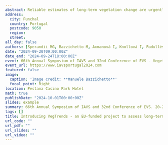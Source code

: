 ```yaml
---
abstract: Reliable estimates of long-term vegetation change are urgently needed as a benchmark for monitoring and reporting on the conservation status of terrestrial habitats, as well as to plan and undertake effective conservation measures. We introduce the EU-funded project VegTrends (“Assessing long-term trends in vegetation and evaluating protected areas effectiveness”) and illustrate results from its first work package. Building on an unprecedented number of previously-disconnected datasets now included in the ReSurveyEurope database, we assessed compositional shifts characterising the vegetation of European open habitats in the last decades. Besides quantifying community-level changes in taxonomic, functional and phylogenetic diversity metrics, we tracked trends in the occurrence and cover of individual species. We also identified the driving mechanisms (species gain vs loss) and tested for the exceptionality of observed changes. Our results suggest that, in the last decades, European open habitats underwent important changes in all the analysed diversity facets, with notable differences across vegetation types. At the community level, most habitats have experienced considerable shifts in both species composition and dominance structure, in most cases driven by species loss. Significant changes were also detected at the level of individual species. Although trends differed across vegetation types, our findings indicate an overall increase in generalist and competitive species at the expense of habitat specialists. While offering unprecedented insights into long-term vegetation dynamics at the European scale, our results highlight the importance of temporal analysis for an effective and targeted biodiversity conservation.
address:
  city: Funchal
  country: Portugal
  postcode: 9050
  region:
  street:
all_day: false
authors: [Sperandii MG, Bazzichetto M, Axmanová I, Knollová I, Padullés Cubino J, Damasceno G, Lososová Z, Barták V, Essl F, Bruelheide H, ReSurveyEurope data contributors, Chytrý M]
date: "2024-09-20T09:00:00Z"
date_end: "2024-09-24T18:00:00Z"
event: 66th Annual Symposium of IAVS and 32nd Conference of EVS - Vegetation science in the era of nature restoration.
event_url: https://www.iavsportugal2024.com
featured: false
image:
  caption: 'Image credit: **Manuele Bazzichetto**'
  focal_point: Right
location: Pestana Casino Park Hotel
math: true
publishDate: "2024-10-01T00:00:00Z"
slides: example
summary: 66th Annual Symposium of IAVS and 32nd Conference of EVS. 20-24 September 2024, Funchal, Madeira, Portugal.
tags: []
title: Introducing VegTrends - an EU-funded project to assess long-term trends in European vegetation and evaluating the effectiveness of protected areas
url_code: ""
url_pdf: ""
url_slides: ""
url_video: ""
---
```

